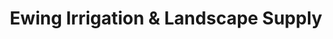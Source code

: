 ---
title: "Ewing Irrigation & Landscape Supply"
url: /mesquite/ewing-irrigation-und-landscape-supply/
shop: Garten-Center
---